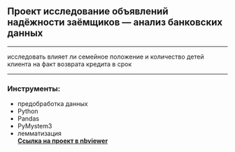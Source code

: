 ## Проект исследование объявлений надёжности заёмщиков — анализ банковских данных 
_______________________________________________
исследовать влияет ли семейное положение и количество детей клиента на факт возврата кредита в срок
______________________________________
### Инструменты:
- предобработка данных
- Python
- Pandas
- PyMystem3
- лемматизация  
[**Ссылка на проект в nbviewer**](https://nbviewer.jupyter.org/github/konicaRu/i_am_data_analyst/blob/master/1_project__bank_credit_department/1_project_git_finance_bank_loan.ipynb)
